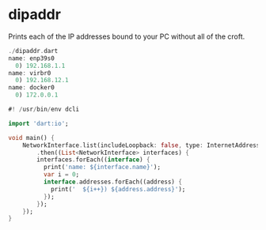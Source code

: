 # dipaddr

Prints each of the IP addresses bound to your PC without all of the croft.

```dart
./dipaddr.dart
name: enp39s0
  0) 192.168.1.1
name: virbr0
  0) 192.168.12.1
name: docker0
  0) 172.0.0.1
```

```dart
#! /usr/bin/env dcli

import 'dart:io';

void main() {
	NetworkInterface.list(includeLoopback: false, type: InternetAddressType.any)
    	.then((List<NetworkInterface> interfaces) {
        interfaces.forEach((interface) {
          print('name: ${interface.name}');
          var i = 0;
          interface.addresses.forEach((address) {
            print('  ${i++}) ${address.address}');
          });
        });
    });
}

```


